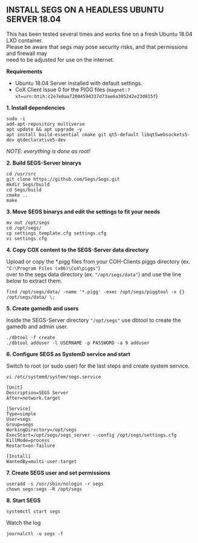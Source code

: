 INSTALL SEGS ON A HEADLESS UBUNTU SERVER 18.04
------
This has been tested several times and works fine on a fresh Ubuntu 18.04 LXD container.  
Please be aware that segs may pose security risks, and that permissions and firewall may  
need to be adjusted for use on the internet.  

**Requirements**
- Ubuntu 18.04 Server installed with default settings.
- CoX Client Issue 0 for the PIGG files (```magnet:?xt=urn:btih:c2e7e0aa72004594337d73ae6a305242e23d815f```)

**1. Install dependencies**  

```
sudo -i
add-apt-repository multiverse
apt update && apt upgrade -y
apt install build-essential cmake git qt5-default libqt5websockets5-dev qtdeclarative5-dev
```
*NOTE: everything is done as root!*  

**2. Build SEGS-Server binarys**

```
cd /usr/src
git clone https://github.com/Segs/Segs.git
mkdir Segs/build
cd Segs/build
cmake ..
make
```

**3. Move SEGS binarys and edit the settings to fit your needs**

```
mv out /opt/segs
cd /opt/segs/
cp settings_template.cfg settings.cfg
vi settings.cfg
```

**4. Copy COX content to the SEGS-Server data directory**

Upload or copy the *.pigg files from your COH-Clients piggs directory (ex. ```"C:\Program Files (x86)\CoX\piggs"```)  
over to the segs data directory (ex. ```"/opt/segs/data"```) and use the line below to extract them.

```
find /opt/segs/data/ -name '*.pigg' -exec /opt/segs/piggtool -x {} /opt/segs/data/ \;
```

**5. Create gamedb and users**

Inside the SEGS-Server directory ```"/opt/segs"``` use dbtool to create the gamedb and admin user.

```
./dbtool -f create
./dbtool adduser -l USERNAME -p PASSWORD -a 9 adduser
```

**6. Configure SEGS as SystemD service and start**

Switch to root (or sudo user) for the last steps and create system service.

```
vi /etc/systemd/system/segs.service
```
```
[Unit]
Description=SEGS Server
After=network.target

[Service]
Type=simple
User=segs
Group=segs
WorkingDirectory=/opt/segs
ExecStart=/opt/segs/segs_server --config /opt/segs/settings.cfg
KillMode=process
Restart=on-failure

[Install]
WantedBy=multi-user.target
```

**7. Create SEGS user and set permissions**

```
useradd -s /usr/sbin/nologin -r segs
chown segs:segs -R /opt/segs
```
**8. Start SEGS**

```
systemctl start segs
```

Watch the log
```
journalctl -u segs -f
```

